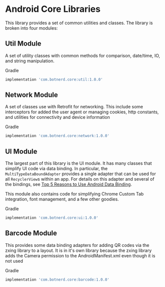 # Android Core Libraries

This library provides a set of common utilities and classes. The library is broken into four modules:

## Util Module

A set of utility classes with common methods for comparison, date/time, IO, and string manipulation.

Gradle

```groovy
implementation 'com.botnerd.core:util:1.0.0'
```

## Network Module

A set of classes use with Retrofit for networking. This include some interceptors for added the user agent or managing cookies, http constants, and utilities for connectivity and device information

Gradle

```groovy
implementation 'com.botnerd.core:network:1.0.0'
```

## UI Module

The largest part of this library is the UI module. It has many classes that simplify UI code via data binding. In particular, the `MultiTypeDataBoundAdapter` provides a single adapter that can be used for all `RecyclerView`s within an app. For details on this adapter and several of the bindings, see [Top 5 Reasons to Use Android Data Binding](https://www.captechconsulting.com/blogs/top-5-reason-to-use-android-data-binding).

This module also contains code for simplifying Chrome Custom Tab integration, font management, and a few other goodies.

Gradle

```groovy
implementation 'com.botnerd.core:ui:1.0.0'
```

## Barcode Module

This provides some data binding adapters for adding QR codes via the zxing library to a layout. It is in it's own library because the zxing library adds the Camera permission to the AndroidManifest.xml even though it is not used

Gradle

```groovy
implementation 'com.botnerd.core:barcode:1.0.0'
```



